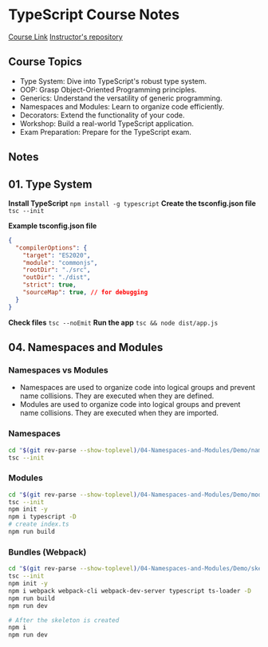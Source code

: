 # TypeScript Course Notes

[Course Link](https://softuni.bg/trainings/4343/typescript-october-2023)
[Instructor's repository](https://github.com/tsvetis/TypeScript-OCT-2023)

## Course Topics

- Type System: Dive into TypeScript's robust type system.
- OOP: Grasp Object-Oriented Programming principles.
- Generics: Understand the versatility of generic programming.
- Namespaces and Modules: Learn to organize code efficiently.
- Decorators: Extend the functionality of your code.
- Workshop: Build a real-world TypeScript application.
- Exam Preparation: Prepare for the TypeScript exam.

## Notes

## 01. Type System

**Install TypeScript**
`npm install -g typescript`
**Create the tsconfig.json file**
`tsc --init`

**Example tsconfig.json file**

```json
{
  "compilerOptions": {
    "target": "ES2020",
    "module": "commonjs",
    "rootDir": "./src",
    "outDir": "./dist",
    "strict": true,
    "sourceMap": true, // for debugging
  }
}
```

**Check files**
`tsc --noEmit`
**Run the app**
`tsc && node dist/app.js`

## 04. Namespaces and Modules

### Namespaces vs Modules

- Namespaces are used to organize code into logical groups and prevent name collisions. They are executed when they are defined.
- Modules are used to organize code into logical groups and prevent name collisions. They are executed when they are imported.

### Namespaces

```bash
cd "$(git rev-parse --show-toplevel)/04-Namespaces-and-Modules/Demo/namespaces/"
tsc --init
```

### Modules

```bash
cd "$(git rev-parse --show-toplevel)/04-Namespaces-and-Modules/Demo/modules/"
tsc --init
npm init -y
npm i typescript -D
# create index.ts
npm run build
```

### Bundles (Webpack)

```bash
cd "$(git rev-parse --show-toplevel)/04-Namespaces-and-Modules/Demo/skeleton/"
tsc --init
npm init -y
npm i webpack webpack-cli webpack-dev-server typescript ts-loader -D
npm run build
npm run dev

# After the skeleton is created
npm i
npm run dev
```
